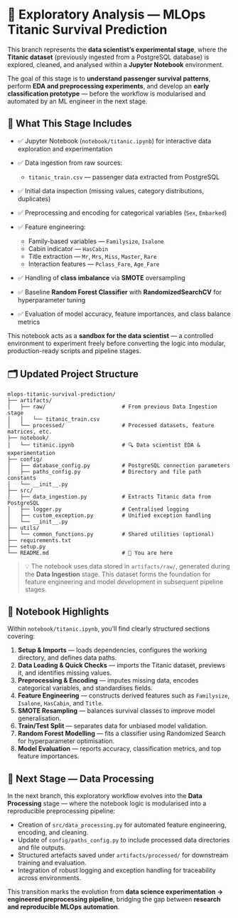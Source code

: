 # 🧠 **Exploratory Analysis — MLOps Titanic Survival Prediction**

This branch represents the **data scientist’s experimental stage**, where the **Titanic dataset** (previously ingested from a PostgreSQL database) is explored, cleaned, and analysed within a **Jupyter Notebook** environment.

The goal of this stage is to **understand passenger survival patterns**, perform **EDA and preprocessing experiments**, and develop an **early classification prototype** — before the workflow is modularised and automated by an ML engineer in the next stage.



## 🧾 **What This Stage Includes**

* ✅ Jupyter Notebook (`notebook/titanic.ipynb`) for interactive data exploration and experimentation
* ✅ Data ingestion from raw sources:

  * `titanic_train.csv` — passenger data extracted from PostgreSQL
* ✅ Initial data inspection (missing values, category distributions, duplicates)
* ✅ Preprocessing and encoding for categorical variables (`Sex`, `Embarked`)
* ✅ Feature engineering:

  * Family-based variables — `Familysize`, `Isalone`
  * Cabin indicator — `HasCabin`
  * Title extraction — `Mr`, `Mrs`, `Miss`, `Master`, `Rare`
  * Interaction features — `Pclass_Fare`, `Age_Fare`
* ✅ Handling of **class imbalance** via **SMOTE** oversampling
* ✅ Baseline **Random Forest Classifier** with **RandomizedSearchCV** for hyperparameter tuning
* ✅ Evaluation of model accuracy, feature importances, and class balance metrics

This notebook acts as a **sandbox for the data scientist** — a controlled environment to experiment freely before converting the logic into modular, production-ready scripts and pipeline stages.



## 🗂️ **Updated Project Structure**

```
mlops-titanic-survival-prediction/
├── artifacts/
│   ├── raw/                        # From previous Data Ingestion stage
│   │   └── titanic_train.csv
│   └── processed/                  # Processed datasets, feature matrices, etc.
├── notebook/
│   └── titanic.ipynb               # 🔍 Data scientist EDA & experimentation
├── config/
│   ├── database_config.py          # PostgreSQL connection parameters
│   ├── paths_config.py             # Directory and file path constants
│   └── __init__.py
├── src/
│   ├── data_ingestion.py           # Extracts Titanic data from PostgreSQL
│   ├── logger.py                   # Centralised logging
│   ├── custom_exception.py         # Unified exception handling
│   └── __init__.py
├── utils/
│   └── common_functions.py         # Shared utilities (optional)
├── requirements.txt
├── setup.py
└── README.md                       # 📖 You are here
```

> 💡 The notebook uses data stored in `artifacts/raw/`, generated during the **Data Ingestion** stage.
> This dataset forms the foundation for feature engineering and model development in subsequent pipeline stages.



## 🧩 **Notebook Highlights**

Within `notebook/titanic.ipynb`, you’ll find clearly structured sections covering:

1. **Setup & Imports** — loads dependencies, configures the working directory, and defines data paths.
2. **Data Loading & Quick Checks** — imports the Titanic dataset, previews it, and identifies missing values.
3. **Preprocessing & Encoding** — imputes missing data, encodes categorical variables, and standardises fields.
4. **Feature Engineering** — constructs derived features such as `Familysize`, `Isalone`, `HasCabin`, and `Title`.
5. **SMOTE Resampling** — balances survival classes to improve model generalisation.
6. **Train/Test Split** — separates data for unbiased model validation.
7. **Random Forest Modelling** — fits a classifier using Randomized Search for hyperparameter optimisation.
8. **Model Evaluation** — reports accuracy, classification metrics, and top feature importances.



## 🚀 **Next Stage — Data Processing**

In the next branch, this exploratory workflow evolves into the **Data Processing** stage — where the notebook logic is modularised into a reproducible preprocessing pipeline:

* Creation of `src/data_processing.py` for automated feature engineering, encoding, and cleaning.
* Update of `config/paths_config.py` to include processed data directories and file outputs.
* Structured artefacts saved under `artifacts/processed/` for downstream training and evaluation.
* Integration of robust logging and exception handling for traceability across environments.

This transition marks the evolution from **data science experimentation → engineered preprocessing pipeline**, bridging the gap between **research and reproducible MLOps automation**.

